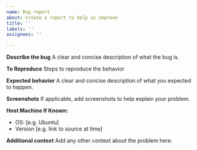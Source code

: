 ```yaml
---
name: Bug report
about: Create a report to help us improve
title: ''
labels: ''
assignees: ''

---
```


**Describe the bug**
A clear and concise description of what the bug is.

**To Reproduce**
Steps to reproduce the behavior

**Expected behavior**
A clear and concise description of what you expected to happen.

**Screenshots**
If applicable, add screenshots to help explain your problem.

**Host Machine If Known:**
 - OS: [e.g. Ubuntu]
 - Version [e.g. link to source at time]

**Additional context**
Add any other context about the problem here.
